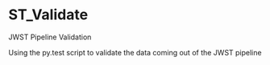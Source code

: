 # ST_Validate
JWST Pipeline Validation

Using the py.test script to validate the data coming out of the JWST pipeline
